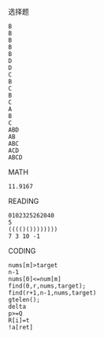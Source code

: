 选择题

```
B
B
B
B
B
D
D
C
B
C
B
C
A
B
C
ABD
AB
ABC
ACD
ABCD
```



MATH

```
11.9167
```



READING

```
0102325262040
5
(((()())))))))
7 3 10 -1
```

CODING

```
nums[m]>target
n-1
nums[0]<=num[m]
find(0,r,nums,target);
find(r+1,n-1,nums,target)
gtelen();
delta
p>=Q
R[i]=t
!a[ret]
```

